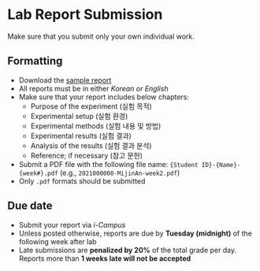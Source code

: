 # Lab Report Submission

Make sure that you submit only your own individual work.

## Formatting

- Download the [sample report](https://www.dropbox.com/s/jp2tiltdkh3fl7l/dbproject-report-example.docx?dl=1)
- All reports must be in either *Korean or English*
- Make sure that your report includes below chapters:
    - Purpose of the experiment (실험 목적)
    - Experimental setup (실험 환경)
    - Experimental methods (실험 내용 및 방법)
    - Experimental results (실험 결과)
    - Analysis of the results (실험 결과 분석)
    - Reference; if necessary (참고 문헌)
- Submit a PDF file with the following file name: `{Student ID}-{Name}-{week#}.pdf` (e.g., `2021000000-MijinAn-week2.pdf`)
- Only `.pdf` formats should be submitted

## Due date

- Submit your report via *i-Campus*
- Unless posted otherwise, reports are due by **Tuesday (midnight)** of the following week after lab
- Late submissions are **penalized by 20%** of the total grade per day. Reports more than **1 weeks late will not be accepted**